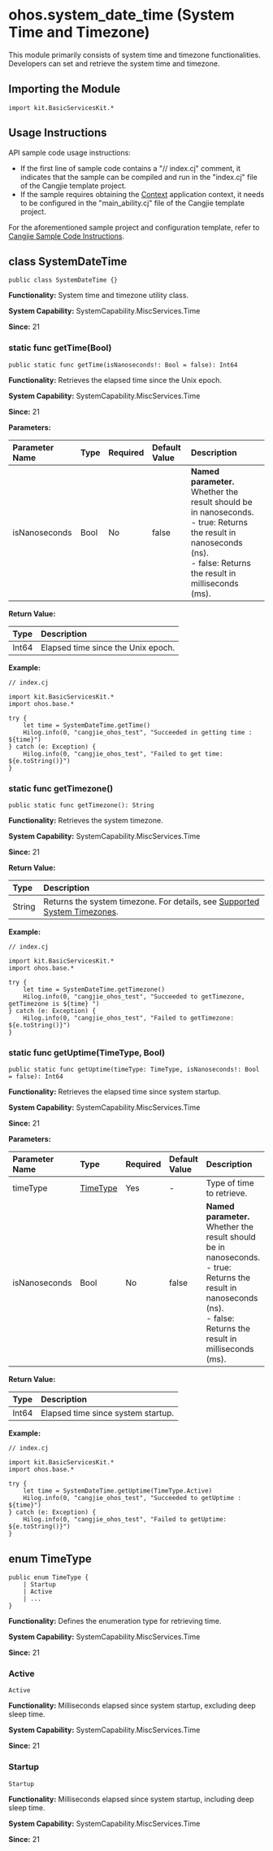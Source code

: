 # ohos.system_date_time (System Time and Timezone)

This module primarily consists of system time and timezone functionalities. Developers can set and retrieve the system time and timezone.

## Importing the Module

```cangjie
import kit.BasicServicesKit.*
```

## Usage Instructions

API sample code usage instructions:

- If the first line of sample code contains a "// index.cj" comment, it indicates that the sample can be compiled and run in the "index.cj" file of the Cangjie template project.
- If the sample requires obtaining the [Context](../AbilityKit/cj-apis-ability.md#class-context) application context, it needs to be configured in the "main_ability.cj" file of the Cangjie template project.

For the aforementioned sample project and configuration template, refer to [Cangjie Sample Code Instructions](../../cj-development-intro.md#Cangjie-Sample-Code-Instructions).

## class SystemDateTime

```cangjie
public class SystemDateTime {}
```

**Functionality:** System time and timezone utility class.

**System Capability:** SystemCapability.MiscServices.Time

**Since:** 21

### static func getTime(Bool)

```cangjie
public static func getTime(isNanoseconds!: Bool = false): Int64
```

**Functionality:** Retrieves the elapsed time since the Unix epoch.

**System Capability:** SystemCapability.MiscServices.Time

**Since:** 21

**Parameters:**

| Parameter Name | Type | Required | Default Value | Description |
|:--------------|:-----|:--------|:-------------|:------------|
| isNanoseconds | Bool | No | false | **Named parameter.** Whether the result should be in nanoseconds.<br>- true: Returns the result in nanoseconds (ns).<br>- false: Returns the result in milliseconds (ms). |

**Return Value:**

| Type | Description |
|:-----|:------------|
| Int64 | Elapsed time since the Unix epoch. |

**Example:**

<!-- compile -->

```cangjie
// index.cj

import kit.BasicServicesKit.*
import ohos.base.*

try {
    let time = SystemDateTime.getTime()
    Hilog.info(0, "cangjie_ohos_test", "Succeeded in getting time : ${time}")
} catch (e: Exception) {
    Hilog.info(0, "cangjie_ohos_test", "Failed to get time: ${e.toString()}")
}
```

### static func getTimezone()

```cangjie
public static func getTimezone(): String
```

**Functionality:** Retrieves the system timezone.

**System Capability:** SystemCapability.MiscServices.Time

**Since:** 21

**Return Value:**

| Type | Description |
|:-----|:------------|
| String | Returns the system timezone. For details, see [Supported System Timezones](#Supported-System-Timezones). |

**Example:**

<!-- compile -->

```cangjie
// index.cj

import kit.BasicServicesKit.*
import ohos.base.*

try {
    let time = SystemDateTime.getTimezone()
    Hilog.info(0, "cangjie_ohos_test", "Succeeded to getTimezone, getTimezone is ${time} ")
} catch (e: Exception) {
    Hilog.info(0, "cangjie_ohos_test", "Failed to getTimezone: ${e.toString()}")
}
```

### static func getUptime(TimeType, Bool)

```cangjie
public static func getUptime(timeType: TimeType, isNanoseconds!: Bool = false): Int64
```

**Functionality:** Retrieves the elapsed time since system startup.

**System Capability:** SystemCapability.MiscServices.Time

**Since:** 21

**Parameters:**

| Parameter Name | Type | Required | Default Value | Description |
|:--------------|:-----|:--------|:-------------|:------------|
| timeType | [TimeType](#enum-timetype) | Yes | - | Type of time to retrieve. |
| isNanoseconds | Bool | No | false | **Named parameter.** Whether the result should be in nanoseconds.<br>- true: Returns the result in nanoseconds (ns).<br>- false: Returns the result in milliseconds (ms). |

**Return Value:**

| Type | Description |
|:-----|:------------|
| Int64 | Elapsed time since system startup. |

**Example:**

<!-- compile -->

```cangjie
// index.cj

import kit.BasicServicesKit.*
import ohos.base.*

try {
    let time = SystemDateTime.getUptime(TimeType.Active)
    Hilog.info(0, "cangjie_ohos_test", "Succeeded to getUptime : ${time}")
} catch (e: Exception) {
    Hilog.info(0, "cangjie_ohos_test", "Failed to getUptime: ${e.toString()}")
}
```

## enum TimeType

```cangjie
public enum TimeType {
    | Startup
    | Active
    | ...
}
```

**Functionality:** Defines the enumeration type for retrieving time.

**System Capability:** SystemCapability.MiscServices.Time

**Since:** 21

### Active

```cangjie
Active
```

**Functionality:** Milliseconds elapsed since system startup, excluding deep sleep time.

**System Capability:** SystemCapability.MiscServices.Time

**Since:** 21

### Startup

```cangjie
Startup
```

**Functionality:** Milliseconds elapsed since system startup, including deep sleep time.

**System Capability:** SystemCapability.MiscServices.Time

**Since:** 21